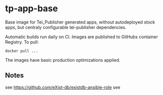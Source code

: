 # tp-app-base

Base image for Tei_Publisher generated apps, without autodeployed stock apps, but centraly configurable tei-publisher dependencies.

Automatic builds run daily on CI. Images are published to GitHubs container Registry. To pull:

```shell
docker pull ...
```

The images have basic production optimizations applied.


## Notes

see https://github.com/eXist-db/existdb-ansible-role
see 